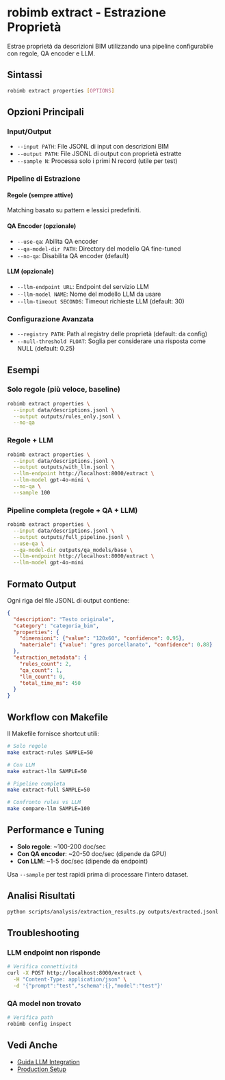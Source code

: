 # robimb extract - Estrazione Proprietà

Estrae proprietà da descrizioni BIM utilizzando una pipeline configurabile con regole, QA encoder e LLM.

## Sintassi

```bash
robimb extract properties [OPTIONS]
```

## Opzioni Principali

### Input/Output
- `--input PATH`: File JSONL di input con descrizioni BIM
- `--output PATH`: File JSONL di output con proprietà estratte
- `--sample N`: Processa solo i primi N record (utile per test)

### Pipeline di Estrazione

#### Regole (sempre attive)
Matching basato su pattern e lessici predefiniti.

#### QA Encoder (opzionale)
- `--use-qa`: Abilita QA encoder
- `--qa-model-dir PATH`: Directory del modello QA fine-tuned
- `--no-qa`: Disabilita QA encoder (default)

#### LLM (opzionale)
- `--llm-endpoint URL`: Endpoint del servizio LLM
- `--llm-model NAME`: Nome del modello LLM da usare
- `--llm-timeout SECONDS`: Timeout richieste LLM (default: 30)

### Configurazione Avanzata
- `--registry PATH`: Path al registry delle proprietà (default: da config)
- `--null-threshold FLOAT`: Soglia per considerare una risposta come NULL (default: 0.25)

## Esempi

### Solo regole (più veloce, baseline)
```bash
robimb extract properties \
  --input data/descriptions.jsonl \
  --output outputs/rules_only.jsonl \
  --no-qa
```

### Regole + LLM
```bash
robimb extract properties \
  --input data/descriptions.jsonl \
  --output outputs/with_llm.jsonl \
  --llm-endpoint http://localhost:8000/extract \
  --llm-model gpt-4o-mini \
  --no-qa \
  --sample 100
```

### Pipeline completa (regole + QA + LLM)
```bash
robimb extract properties \
  --input data/descriptions.jsonl \
  --output outputs/full_pipeline.jsonl \
  --use-qa \
  --qa-model-dir outputs/qa_models/base \
  --llm-endpoint http://localhost:8000/extract \
  --llm-model gpt-4o-mini
```

## Formato Output

Ogni riga del file JSONL di output contiene:

```json
{
  "description": "Testo originale",
  "category": "categoria_bim",
  "properties": {
    "dimensioni": {"value": "120x60", "confidence": 0.95},
    "materiale": {"value": "gres porcellanato", "confidence": 0.88}
  },
  "extraction_metadata": {
    "rules_count": 2,
    "qa_count": 1,
    "llm_count": 0,
    "total_time_ms": 450
  }
}
```

## Workflow con Makefile

Il Makefile fornisce shortcut utili:

```bash
# Solo regole
make extract-rules SAMPLE=50

# Con LLM
make extract-llm SAMPLE=50

# Pipeline completa
make extract-full SAMPLE=50

# Confronto rules vs LLM
make compare-llm SAMPLE=100
```

## Performance e Tuning

- **Solo regole**: ~100-200 doc/sec
- **Con QA encoder**: ~20-50 doc/sec (dipende da GPU)
- **Con LLM**: ~1-5 doc/sec (dipende da endpoint)

Usa `--sample` per test rapidi prima di processare l'intero dataset.

## Analisi Risultati

```bash
python scripts/analysis/extraction_results.py outputs/extracted.jsonl
```

## Troubleshooting

### LLM endpoint non risponde
```bash
# Verifica connettività
curl -X POST http://localhost:8000/extract \
  -H "Content-Type: application/json" \
  -d '{"prompt":"test","schema":{},"model":"test"}'
```

### QA model non trovato
```bash
# Verifica path
robimb config inspect
```

## Vedi Anche

- [Guida LLM Integration](../guides/llm_integration.md)
- [Production Setup](../guides/production_resource_setup.md)
